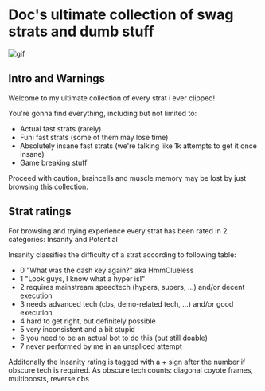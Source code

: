 # Doc's ultimate collection of swag strats and dumb stuff

![gif](https://github.com/DrMadThrust/vid-dump/blob/main/7A-4-000.webp)

## Intro and Warnings

Welcome to my ultimate collection of every strat i ever clipped!

You're gonna find everything, including but not limited to:
 - Actual fast strats (rarely)
 - Funi fast strats (some of them may lose time)
 - Absolutely insane fast strats (we're talking like 1k attempts to get it once insane)
 - Game breaking stuff
 
 Proceed with caution, braincells and muscle memory may be lost by just browsing this collection.

## Strat ratings

For browsing and trying experience every strat has been rated in 2 categories: Insanity and Potential

Insanity classifies the difficulty of a strat according to following table:
- 0 "What was the dash key again?" aka HmmClueless
- 1 "Look guys, I know what a hyper is!"
- 2 requires mainstream speedtech (hypers, supers, ...) and/or decent execution
- 3 needs advanced tech (cbs, demo-related tech, ...) and/or good execution
- 4 hard to get right, but definitely possible
- 5 very inconsistent and a bit stupid
- 6 you need to be an actual bot to do this (but still doable)
- 7 never performed by me in an unspliced attempt

Additonally the Insanity rating is tagged with a + sign after the number if obscure tech is required.
As obscure tech counts: diagonal coyote frames, multiboosts, reverse cbs
